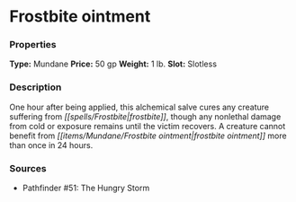 ﻿---
Title: "Frostbite ointment"
Type: "Mundane"
Price: "50 gp"
Weight: "1 lb."
Slot: "Slotless"
Description: |
  "One hour after being applied, this alchemical salve cures any creature suffering from frostbite, though any nonlethal damage from cold or exposure remains until the victim recovers. A creature cannot benefit from frostbite ointment more than once in 24 hours."
Sources: "['Pathfinder #51: The Hungry Storm']"
---

# Frostbite ointment

### Properties

**Type:** Mundane **Price:** 50 gp **Weight:** 1 lb. **Slot:** Slotless

### Description

One hour after being applied, this alchemical salve cures any creature suffering from _[[spells/Frostbite|frostbite]]_, though any nonlethal damage from cold or exposure remains until the victim recovers. A creature cannot benefit from _[[items/Mundane/Frostbite ointment|frostbite ointment]]_ more than once in 24 hours.

### Sources

* Pathfinder #51: The Hungry Storm